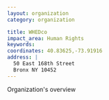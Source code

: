 ```yaml
---
layout: organization
category: organization

title: WHEDco
impact_area: Human Rights
keywords: 
coordinates: 40.83625,-73.91916
address: |
  50 East 168th Street
  Bronx NY 10452
---
```

Organization's overview
